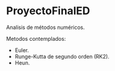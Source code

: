 # ProyectoFinalED
Analisis de métodos numéricos.

Metodos contemplados:
- Euler.
- Runge-Kutta de segundo orden (RK2).
- Heun.
